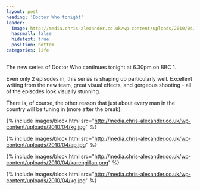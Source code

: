 ```yaml
---
layout: post
heading: 'Doctor Who tonight'
leader:
  image: http://media.chris-alexander.co.uk/wp-content/uploads/2010/04/karengillan.png
  hassmall: false
  hidetext: true
  position: bottom
categories: life
---
```


The new series of Doctor Who continues tonight at 6.30pm on BBC 1.

Even only 2 episodes in, this series is shaping up particularly well. Excellent writing from the new team, great visual effects, and gorgeous shooting - all of the episodes look visually stunning.

There is, of course, the other reason that just about every man in the country will be tuning in (more after the break).

{% include images/block.html src="http://media.chris-alexander.co.uk/wp-content/uploads/2010/04/kg.jpg" %}

{% include images/block.html src="http://media.chris-alexander.co.uk/wp-content/uploads/2010/04/ap.jpg" %}

{% include images/block.html src="http://media.chris-alexander.co.uk/wp-content/uploads/2010/04/karengillan.png" %}

{% include images/block.html src="http://media.chris-alexander.co.uk/wp-content/uploads/2010/04/kg.jpg" %}

